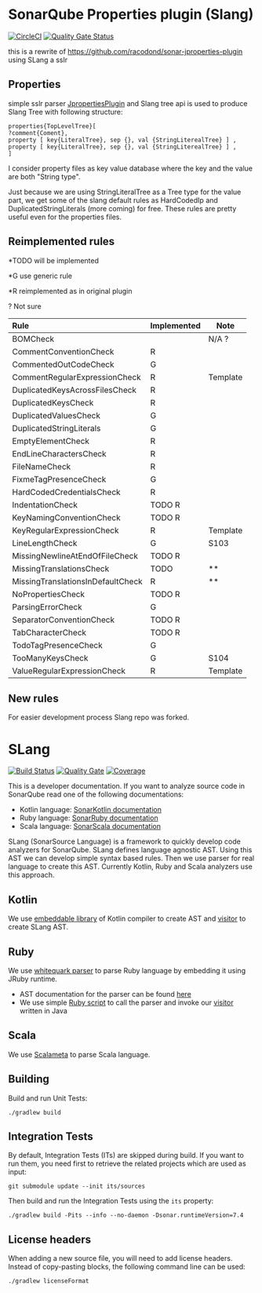 
# SonarQube Properties plugin (Slang)

[![CircleCI](https://circleci.com/gh/pepaproch/slang-jproperties.svg?style=svg)](https://circleci.com/gh/pepaproch/slang-jproperties) 
[![Quality Gate Status](https://sonarcloud.io/api/project_badges/measure?project=pepaproch_slang-jproperties&metric=alert_status)](https://sonarcloud.io/dashboard?id=pepaproch_slang-jproperties)

this is a rewrite of https://github.com/racodond/sonar-jproperties-plugin using SLang a sslr

## Properties 


simple sslr parser [JpropertiesPlugin](https://docs.sonarqube.org/display/PLUG/SonarKotlin) and Slang tree api is used to produce Slang Tree with following structure:

    properties{TopLevelTree}[
    ?comment{Coment},
    property [ key{LiteralTree}, sep {}, val {StringLiterealTree} ] ,
    property [ key{LiteralTree}, sep {}, val {StringLiterealTree} ] ,
    ]

I consider property files as key value database where the key and the value are both "String type".

Just because we are using StringLiteralTree  as a Tree type for the value part, we get some of the slang default rules as HardCodedIp and DuplicatedStringLiterals (more coming) for free. 
These rules are pretty useful even for the properties files. 



## Reimplemented rules

 *TODO will be implemented
 
*G use generic rule

*R reimplemented as in original plugin

? Not sure

| Rule                                          | Implemented | Note |
|:----------------------------------------------|-------------|------|
| BOMCheck|                                      |N/A  ?|
| CommentConventionCheck|R|
| CommentedOutCodeCheck|G||
| CommentRegularExpressionCheck |R|Template|
| DuplicatedKeysAcrossFilesCheck | R|
| DuplicatedKeysCheck |R|
| DuplicatedValuesCheck |G|
| DuplicatedStringLiterals|G||
| EmptyElementCheck |R|
| EndLineCharactersCheck |R|
| FileNameCheck |R|
| FixmeTagPresenceCheck |G|
| HardCodedCredentialsCheck |R|
| IndentationCheck |TODO R|
| KeyNamingConventionCheck |TODO R|
| KeyRegularExpressionCheck |R| Template|
| LineLengthCheck |G|S103|
| MissingNewlineAtEndOfFileCheck |TODO R|
| MissingTranslationsCheck |TODO|**
| MissingTranslationsInDefaultCheck |R|**
| NoPropertiesCheck | TODO R|
| ParsingErrorCheck |G|
| SeparatorConventionCheck | TODO R|
| TabCharacterCheck |TODO R|
| TodoTagPresenceCheck |G|
| TooManyKeysCheck |G| S104|
| ValueRegularExpressionCheck|R| Template


## New rules 

For easier development process Slang repo was forked.

# SLang

[![Build Status](https://travis-ci.org/SonarSource/slang.svg?branch=master)](https://travis-ci.org/SonarSource/slang)
[![Quality Gate](https://sonarcloud.io/api/project_badges/measure?project=org.sonarsource.slang%3Aslang&metric=alert_status)](https://sonarcloud.io/dashboard?id=org.sonarsource.slang%3Aslang) [![Coverage](https://sonarcloud.io/api/project_badges/measure?project=org.sonarsource.slang%3Aslang&metric=coverage)](https://sonarcloud.io/component_measures/domain/Coverage?id=org.sonarsource.slang%3Aslang)

This is a developer documentation. If you want to analyze source code in SonarQube read one of the following documentations:

* Kotlin language: [SonarKotlin documentation](https://docs.sonarqube.org/display/PLUG/SonarKotlin)
* Ruby language: [SonarRuby documentation](https://docs.sonarqube.org/display/PLUG/SonarRuby)
* Scala language: [SonarScala documentation](https://docs.sonarqube.org/display/PLUG/SonarRuby)

SLang (SonarSource Language) is a framework to quickly develop code analyzers for SonarQube. SLang defines language agnostic AST. Using this AST
we can develop simple syntax based rules. Then we use parser for real language to create this AST. Currently Kotlin, Ruby and Scala 
analyzers use this approach.

## Kotlin

We use [embeddable library](https://search.maven.org/artifact/org.jetbrains.kotlin/kotlin-compiler-embeddable/1.2.61/jar) of Kotlin compiler to create AST and [visitor](sonar-kotlin-plugin/src/main/java/org/sonarsource/kotlin/converter/KotlinTreeVisitor.java) to create SLang AST.

## Ruby

We use [whitequark parser](https://github.com/whitequark/parser) to parse Ruby language by embedding it using JRuby runtime.

* AST documentation for the parser can be found [here](https://github.com/whitequark/parser/blob/master/doc/AST_FORMAT.md)
* We use simple [Ruby script](sonar-ruby-plugin/src/main/resources/whitequark_parser_init.rb) to call the parser and invoke our [visitor](sonar-ruby-plugin/src/main/java/org/sonarsource/ruby/converter/RubyVisitor.java) written in Java 

## Scala

We use [Scalameta](https://scalameta.org/) to parse Scala language.

## Building

Build and run Unit Tests:

    ./gradlew build

## Integration Tests

By default, Integration Tests (ITs) are skipped during build.
If you want to run them, you need first to retrieve the related projects which are used as input:

    git submodule update --init its/sources

Then build and run the Integration Tests using the `its` property:

    ./gradlew build -Pits --info --no-daemon -Dsonar.runtimeVersion=7.4

## License headers

When adding a new source file, you will need to add license headers. Instead of copy-pasting blocks, the following command line can be used:

    ./gradlew licenseFormat
